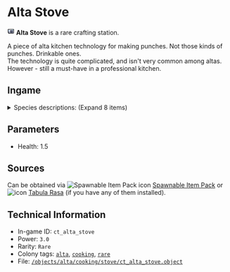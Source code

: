 # Alta Stove

<img src="https://raw.githubusercontent.com/Ceterai/Enternia/main/objects/alta/cooking/stove/icon.png" alt="Alta Stove icon" loading="lazy" height="16px" width="auto" /> **Alta Stove** is a rare crafting station.

A piece of alta kitchen technology for making punches. Not those kinds of punches. Drinkable ones.  
The technology is quite complicated, and isn't very common among altas. However - still a must-have in a professional kitchen.

## Ingame

<details markdown="1"><summary>Species descriptions: (Expand 8 items)</summary>

- Alta: Oa-a, gimme some sweet punch!
- Apex: A block stove for baking pie.
- Avian: I like the smell of this.
- Floran: A pie machine.
- Glitch: Neutral. A big stove.
- Human: Pie.
- Hylotl: A huge stove for making all sorts of things. Smells like freshly-baked pie.
- Novakid: Don't mind if I do!

</details>

## Parameters

- Health: 1.5

## Sources

Can be obtained via <img src="https://raw.githubusercontent.com/Silverfeelin/Starbound-SpawnableItemPack/master/interface/sip/iconSmall.png" alt="Spawnable Item Pack icon" width="18" height="14"/> [Spawnable Item Pack](https://steamcommunity.com/sharedfiles/filedetails/?id=733665104) or <img src="https://steamuserimages-a.akamaihd.net/ugc/263843960696222713/3EC9A7C005541F7D577EBCB8C5736B4EFC9973D6/" alt="icon" width="8" height="12"/> [Tabula Rasa](https://community.playstarbound.com/resources/the-tabula-rasa.3222/) (if you have any of them installed).

## Technical Information

- In-game ID: `ct_alta_stove`
- Power: `3.0`
- Rarity: `Rare`
- Colony tags: [`alta`](https://ceterai.github.io/MyEnternia/Wiki/Tags/Alta), [`cooking`](https://ceterai.github.io/MyEnternia/Wiki/Tags/Cooking), [`rare`](https://ceterai.github.io/MyEnternia/Wiki/Tags/Rare)
- File: [`/objects/alta/cooking/stove/ct_alta_stove.object`](https://github.com/Ceterai/Enternia/blob/main/objects/alta/cooking/stove/ct_alta_stove.object)
